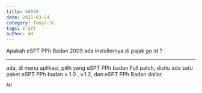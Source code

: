 ```yaml
---
title: 48049
date: 2021-03-24
category: Tanya-SC
tags: E-SPT
author: AH
---
```


Apakah eSPT PPh Badan 2009 ada installernya di pajak go id ?

---

ada, di menu aplikasi, piilh yang eSPT PPh badan Full patch, disitu ada satu paket eSPT PPh badan v 1.0 , v.1.2, dan eSPT PPh Badan dollar.

`AH`
